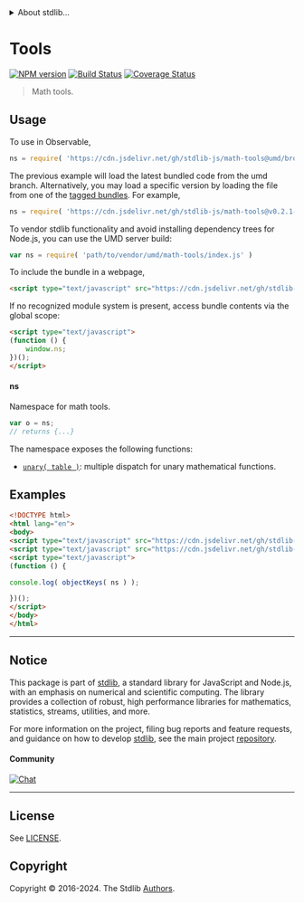 <!--

@license Apache-2.0

Copyright (c) 2021 The Stdlib Authors.

Licensed under the Apache License, Version 2.0 (the "License");
you may not use this file except in compliance with the License.
You may obtain a copy of the License at

   http://www.apache.org/licenses/LICENSE-2.0

Unless required by applicable law or agreed to in writing, software
distributed under the License is distributed on an "AS IS" BASIS,
WITHOUT WARRANTIES OR CONDITIONS OF ANY KIND, either express or implied.
See the License for the specific language governing permissions and
limitations under the License.

-->


<details>
  <summary>
    About stdlib...
  </summary>
  <p>We believe in a future in which the web is a preferred environment for numerical computation. To help realize this future, we've built stdlib. stdlib is a standard library, with an emphasis on numerical and scientific computation, written in JavaScript (and C) for execution in browsers and in Node.js.</p>
  <p>The library is fully decomposable, being architected in such a way that you can swap out and mix and match APIs and functionality to cater to your exact preferences and use cases.</p>
  <p>When you use stdlib, you can be absolutely certain that you are using the most thorough, rigorous, well-written, studied, documented, tested, measured, and high-quality code out there.</p>
  <p>To join us in bringing numerical computing to the web, get started by checking us out on <a href="https://github.com/stdlib-js/stdlib">GitHub</a>, and please consider <a href="https://opencollective.com/stdlib">financially supporting stdlib</a>. We greatly appreciate your continued support!</p>
</details>

# Tools

[![NPM version][npm-image]][npm-url] [![Build Status][test-image]][test-url] [![Coverage Status][coverage-image]][coverage-url] <!-- [![dependencies][dependencies-image]][dependencies-url] -->

> Math tools.



<section class="usage">

## Usage

To use in Observable,

```javascript
ns = require( 'https://cdn.jsdelivr.net/gh/stdlib-js/math-tools@umd/browser.js' )
```
The previous example will load the latest bundled code from the umd branch. Alternatively, you may load a specific version by loading the file from one of the [tagged bundles](https://github.com/stdlib-js/math-tools/tags). For example,

```javascript
ns = require( 'https://cdn.jsdelivr.net/gh/stdlib-js/math-tools@v0.2.1-umd/browser.js' )
```

To vendor stdlib functionality and avoid installing dependency trees for Node.js, you can use the UMD server build:

```javascript
var ns = require( 'path/to/vendor/umd/math-tools/index.js' )
```

To include the bundle in a webpage,

```html
<script type="text/javascript" src="https://cdn.jsdelivr.net/gh/stdlib-js/math-tools@umd/browser.js"></script>
```

If no recognized module system is present, access bundle contents via the global scope:

```html
<script type="text/javascript">
(function () {
    window.ns;
})();
</script>
```

#### ns

Namespace for math tools.

```javascript
var o = ns;
// returns {...}
```

The namespace exposes the following functions:

<!-- <toc pattern="*"> -->

<div class="namespace-toc">

-   <span class="signature">[`unary( table )`][@stdlib/math/tools/unary]</span><span class="delimiter">: </span><span class="description">multiple dispatch for unary mathematical functions.</span>

</div>

<!-- </toc> -->

</section>

<!-- /.usage -->

<section class="examples">

## Examples

<!-- TODO: better examples -->

<!-- eslint no-undef: "error" -->

```html
<!DOCTYPE html>
<html lang="en">
<body>
<script type="text/javascript" src="https://cdn.jsdelivr.net/gh/stdlib-js/utils-keys@umd/browser.js"></script>
<script type="text/javascript" src="https://cdn.jsdelivr.net/gh/stdlib-js/math-tools@umd/browser.js"></script>
<script type="text/javascript">
(function () {

console.log( objectKeys( ns ) );

})();
</script>
</body>
</html>
```

</section>

<!-- /.examples -->

<!-- Section for related `stdlib` packages. Do not manually edit this section, as it is automatically populated. -->

<section class="related">

</section>

<!-- /.related -->

<!-- Section for all links. Make sure to keep an empty line after the `section` element and another before the `/section` close. -->


<section class="main-repo" >

* * *

## Notice

This package is part of [stdlib][stdlib], a standard library for JavaScript and Node.js, with an emphasis on numerical and scientific computing. The library provides a collection of robust, high performance libraries for mathematics, statistics, streams, utilities, and more.

For more information on the project, filing bug reports and feature requests, and guidance on how to develop [stdlib][stdlib], see the main project [repository][stdlib].

#### Community

[![Chat][chat-image]][chat-url]

---

## License

See [LICENSE][stdlib-license].


## Copyright

Copyright &copy; 2016-2024. The Stdlib [Authors][stdlib-authors].

</section>

<!-- /.stdlib -->

<!-- Section for all links. Make sure to keep an empty line after the `section` element and another before the `/section` close. -->

<section class="links">

[npm-image]: http://img.shields.io/npm/v/@stdlib/math-tools.svg
[npm-url]: https://npmjs.org/package/@stdlib/math-tools

[test-image]: https://github.com/stdlib-js/math-tools/actions/workflows/test.yml/badge.svg?branch=v0.2.1
[test-url]: https://github.com/stdlib-js/math-tools/actions/workflows/test.yml?query=branch:v0.2.1

[coverage-image]: https://img.shields.io/codecov/c/github/stdlib-js/math-tools/main.svg
[coverage-url]: https://codecov.io/github/stdlib-js/math-tools?branch=main

<!--

[dependencies-image]: https://img.shields.io/david/stdlib-js/math-tools.svg
[dependencies-url]: https://david-dm.org/stdlib-js/math-tools/main

-->

[chat-image]: https://img.shields.io/gitter/room/stdlib-js/stdlib.svg
[chat-url]: https://app.gitter.im/#/room/#stdlib-js_stdlib:gitter.im

[stdlib]: https://github.com/stdlib-js/stdlib

[stdlib-authors]: https://github.com/stdlib-js/stdlib/graphs/contributors

[umd]: https://github.com/umdjs/umd
[es-module]: https://developer.mozilla.org/en-US/docs/Web/JavaScript/Guide/Modules

[deno-url]: https://github.com/stdlib-js/math-tools/tree/deno
[deno-readme]: https://github.com/stdlib-js/math-tools/blob/deno/README.md
[umd-url]: https://github.com/stdlib-js/math-tools/tree/umd
[umd-readme]: https://github.com/stdlib-js/math-tools/blob/umd/README.md
[esm-url]: https://github.com/stdlib-js/math-tools/tree/esm
[esm-readme]: https://github.com/stdlib-js/math-tools/blob/esm/README.md
[branches-url]: https://github.com/stdlib-js/math-tools/blob/main/branches.md

[stdlib-license]: https://raw.githubusercontent.com/stdlib-js/math-tools/main/LICENSE

<!-- <toc-links> -->

[@stdlib/math/tools/unary]: https://github.com/stdlib-js/math-tools-unary/tree/umd

<!-- </toc-links> -->

</section>

<!-- /.links -->

